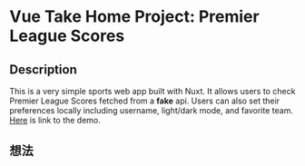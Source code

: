 # Vue Take Home Project: Premier League Scores
## Description
This is a very simple sports web app built with Nuxt. It allows users to check Premier League Scores fetched from a **fake** api. Users can also set their preferences locally including username, light/dark mode, and favorite team. [Here](https://vue-take-home.vercel.app/) is link to the demo.
## 想法
